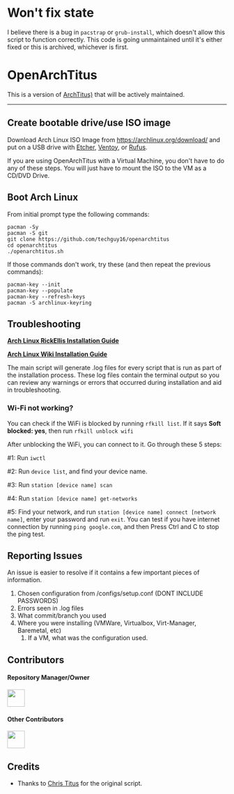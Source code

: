 # Won't fix state
I believe there is a bug in `pacstrap` or `grub-install`, which doesn't allow this script to function correctly. This code is going unmaintained until it's either fixed or this is archived, whichever is first.

# OpenArchTitus

This is a version of [ArchTitus)](https://github.com/christitustech/archtitus) that will be actively maintained.

---
## Create bootable drive/use ISO image

Download Arch Linux ISO Image from <https://archlinux.org/download/> and put on a USB drive with [Etcher](https://www.balena.io/etcher/), [Ventoy](https://www.ventoy.net/en/index.html), or [Rufus](https://rufus.ie/en/). 

If you are using OpenArchTitus with a Virtual Machine, you don't have to do any of these steps. You will just have to mount the ISO to the VM as a CD/DVD Drive.

## Boot Arch Linux

From initial prompt type the following commands:

```
pacman -Sy
pacman -S git
git clone https://github.com/techguy16/openarchtitus
cd openarchtitus
./openarchtitus.sh
```

If those commands don't work, try these (and then repeat the previous commands):
```
pacman-key --init
pacman-key --populate
pacman-key --refresh-keys
pacman -S archlinux-keyring
```


## Troubleshooting

__[Arch Linux RickEllis Installation Guide](https://github.com/rickellis/Arch-Linux-Install-Guide)__

__[Arch Linux Wiki Installation Guide](https://wiki.archlinux.org/title/Installation_guide)__

The main script will generate .log files for every script that is run as part of the installation process. These log files contain the terminal output so you can review any warnings or errors that occurred during installation and aid in troubleshooting. 

### Wi-Fi not working?

You can check if the WiFi is blocked by running `rfkill list`.
If it says **Soft blocked: yes**, then run `rfkill unblock wifi`

After unblocking the WiFi, you can connect to it. Go through these 5 steps:

#1: Run `iwctl`

#2: Run `device list`, and find your device name.

#3: Run `station [device name] scan`

#4: Run `station [device name] get-networks`

#5: Find your network, and run `station [device name] connect [network name]`, enter your password and run `exit`. You can test if you have internet connection by running `ping google.com`, and then Press Ctrl and C to stop the ping test.

## Reporting Issues

An issue is easier to resolve if it contains a few important pieces of information.
1. Chosen configuration from /configs/setup.conf (DONT INCLUDE PASSWORDS)
1. Errors seen in .log files
1. What commit/branch you used
1. Where you were installing (VMWare, Virtualbox, Virt-Manager, Baremetal, etc)
    1. If a VM, what was the configuration used.

## Contributors
#### Repository Manager/Owner<br>
[<img src='https://avatars.githubusercontent.com/u/88870951?v=4' style='width:40px;'>](https://github.com/techguy16)
#### Other Contributors<br>
[<img src='https://avatars.githubusercontent.com/u/75908199?v=4' style='width:40px;'>](https://github.com/treatmeniceplz)

## Credits
- Thanks to [Chris Titus](https://github.com/christitustech) for the original script.
